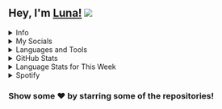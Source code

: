 ## Hey, I'm [Luna!](https://lunas.quest) <img src="https://raw.githubusercontent.com/iamtherealluna/master/wave.gif" width="30px">

<details><summary>Info</summary>
<p>

- 🔭 I’m currently working on [HyberHost](https://hyberhost.com/).
- 🌱 I’m currently learning TypeScript / C#.
- 🏫 I’m currently studying [BSc (Honours) Computing and IT (Communications and Networking)](http://www.open.ac.uk/courses/computing-it/degrees/bsc-computing-it-communications-networking-q62-cnet)
- 💬 Ask me about Game Hosting.
- 📫 How to reach me: **COMING SOON**
- 😄 Pronouns: She/Her
- 😎 Fun fact: I spend almost 12 hours listening songs every day.
</p>
</details>

<details><summary>My Socials</summary>
<p>

<!-- [![Twitter: HeyJack0001](https://img.shields.io/twitter/follow/HeyJack0001?style=social)](https://twitter.com/HeyJack0001) -->
<!-- [![Linkedin: HeyJack0001](https://img.shields.io/badge/-HeyJack0001-blue?style=flat-square&logo=Linkedin&logoColor=white&link=https://www.linkedin.com/in/HeyJack0001/)](https://www.linkedin.com/in/HeyJack0001/) -->
[![GitHub IAmTheRealLuna](https://img.shields.io/github/followers/IAmTheRealLuna?label=follow&style=social)](https://github.com/IAmTheRealLuna)
[![Website](https://img.shields.io/badge/PortfolioWebsite-lunas.quest-2648ff?style=flat-square&logo=google-chrome)](https://lunas.quest/)
<!-- [![discord](https://img.shields.io/badge/Discord-HeyJack%230001-7289DA?logo=discord)](https://discordapp.com/users/203317216106512384) -->
</p>
</details>

<details><summary>Languages and Tools</summary>
<p> 

<code><a href="https://www.javascript.com/"><img height="20" src="https://raw.githubusercontent.com/github/explore/80688e429a7d4ef2fca1e82350fe8e3517d3494d/topics/javascript/javascript.png"></a></code>
<code><a href="https://nodejs.org/"><img height="20" src="https://raw.githubusercontent.com/github/explore/80688e429a7d4ef2fca1e82350fe8e3517d3494d/topics/nodejs/nodejs.png"></a></code>
<code><a href="https://reactjs.org/"><img height="20" src="https://raw.githubusercontent.com/github/explore/80688e429a7d4ef2fca1e82350fe8e3517d3494d/topics/react/react.png"></a></code>
<code><a href="https://www.json.org/"><img height="20" src="https://raw.githubusercontent.com/github/explore/80688e429a7d4ef2fca1e82350fe8e3517d3494d/topics/json/json.png"></a></code>
<code><a href="https://es6.io/"><img height="20" src="https://raw.githubusercontent.com/github/explore/80688e429a7d4ef2fca1e82350fe8e3517d3494d/topics/es6/es6.png"></a></code>
<code><a href="https://www.docker.com/"><img height="20" src="https://raw.githubusercontent.com/github/explore/80688e429a7d4ef2fca1e82350fe8e3517d3494d/topics/docker/docker.png"></a></code>
<code><a href="https://babeljs.io/"><img height="20" src="https://raw.githubusercontent.com/github/explore/80688e429a7d4ef2fca1e82350fe8e3517d3494d/topics/babel/babel.png"></a></code>
</p>
</details>

<details><summary>GitHub Stats</summary>
<p>

<a href="https://github.com/IAmTheRealLuna">
 <img align="center" src="https://github-readme-stats.vercel.app/api?username=IAmTheRealLuna&show_icons=true&theme=dark&line_height=27" alt="Luna's github stats"/>
</a>
</p>
</details>

<details><summary>Language Stats for This Week</summary>
<p>

<!--START_SECTION:waka-->
![Code Time](http://img.shields.io/badge/Code%20Time-308%20hrs%2048%20mins-blue)

![Profile Views](http://img.shields.io/badge/Profile%20Views-0-blue)

**🐱 My GitHub Data** 

> 🏆 0 Contributions in the Year 2023
 > 
> 📦 551.5 kB Used in GitHub's Storage 
 > 
> 🚫 Not Opted to Hire
 > 
> 📜 6 Public Repositories 
 > 
> 🔑 7 Private Repositories  
 > 
**I'm a Night 🦉** 

```text
🌞 Morning    0 commits      ░░░░░░░░░░░░░░░░░░░░░░░░░   0.0% 
🌆 Daytime    15 commits     ██████████░░░░░░░░░░░░░░░   40.54% 
🌃 Evening    12 commits     ████████░░░░░░░░░░░░░░░░░   32.43% 
🌙 Night      10 commits     ██████░░░░░░░░░░░░░░░░░░░   27.03%

```
📅 **I'm Most Productive on Friday** 

```text
Monday       3 commits      ██░░░░░░░░░░░░░░░░░░░░░░░   8.11% 
Tuesday      1 commits      ░░░░░░░░░░░░░░░░░░░░░░░░░   2.7% 
Wednesday    2 commits      █░░░░░░░░░░░░░░░░░░░░░░░░   5.41% 
Thursday     2 commits      █░░░░░░░░░░░░░░░░░░░░░░░░   5.41% 
Friday       14 commits     █████████░░░░░░░░░░░░░░░░   37.84% 
Saturday     12 commits     ████████░░░░░░░░░░░░░░░░░   32.43% 
Sunday       3 commits      ██░░░░░░░░░░░░░░░░░░░░░░░   8.11%

```


📊 **This Week I Spent My Time On** 

```text
⌚︎ Time Zone: Europe/London

💬 Programming Languages: 
JavaScript               2 hrs 41 mins       ██████████░░░░░░░░░░░░░░░   42.92% 
HTTP Request             1 hr 9 mins         ████░░░░░░░░░░░░░░░░░░░░░   18.43% 
.env file                50 mins             ███░░░░░░░░░░░░░░░░░░░░░░   13.35% 
JSON                     46 mins             ███░░░░░░░░░░░░░░░░░░░░░░   12.27% 
SQL                      19 mins             █░░░░░░░░░░░░░░░░░░░░░░░░   5.25%

🔥 Editors: 
WebStorm                 6 hrs 16 mins       █████████████████████████   100.0%

🐱‍💻 Projects: 
garfield                 3 hrs 41 mins       ██████████████░░░░░░░░░░░   58.84% 
garfield-API             2 hrs 11 mins       ████████░░░░░░░░░░░░░░░░░   34.89% 
garfield-bot             19 mins             █░░░░░░░░░░░░░░░░░░░░░░░░   5.25% 
orbitnode-bot            3 mins              ░░░░░░░░░░░░░░░░░░░░░░░░░   0.85% 
Unknown Project          0 secs              ░░░░░░░░░░░░░░░░░░░░░░░░░   0.16%

💻 Operating System: 
Windows                  6 hrs 16 mins       █████████████████████████   100.0%

```

**I Mostly Code in JavaScript** 

```text
JavaScript               6 repos             ███████████████░░░░░░░░░░   60.0% 
Lua                      2 repos             █████░░░░░░░░░░░░░░░░░░░░   20.0% 
Python                   1 repo              ██░░░░░░░░░░░░░░░░░░░░░░░   10.0% 
PowerShell               1 repo              ██░░░░░░░░░░░░░░░░░░░░░░░   10.0%

```


**Timeline**

![Chart not found](https://raw.githubusercontent.com/IAmTheRealLuna/IAmTheRealLuna/master/charts/bar_graph.png) 


 Last Updated on 19/01/2023 14:34:08 UTC
<!--END_SECTION:waka-->
</p>
</details>

<details><summary>Spotify</summary>
<p>

[![spotify-github-profile](https://spotify-github-profile.vercel.app/api/view?uid=h0sd8uxnbq3rs51ob32cqilmn&cover_image=true&theme=default)](https://github.com/kittinan/spotify-github-profile)
</p>
</details>

### Show some ❤️ by starring some of the repositories!
